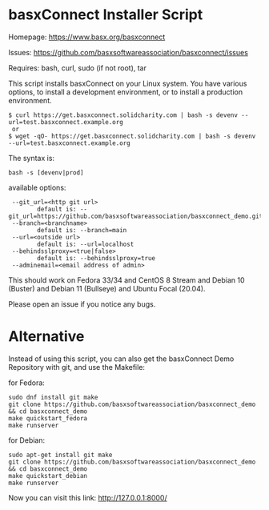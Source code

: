 basxConnect Installer Script
============================

Homepage: https://www.basx.org/basxconnect

Issues:   https://github.com/basxsoftwareassociation/basxconnect/issues

Requires: bash, curl, sudo (if not root), tar

This script installs basxConnect on your Linux system. You have various options, to install a development environment, or to install a production environment.

	$ curl https://get.basxconnect.solidcharity.com | bash -s devenv --url=test.basxconnect.example.org
	 or
	$ wget -qO- https://get.basxconnect.solidcharity.com | bash -s devenv --url=test.basxconnect.example.org

The syntax is:

	bash -s [devenv|prod]

available options:

     --git_url=<http git url>
            default is: --git_url=https://github.com/basxsoftwareassociation/basxconnect_demo.git
     --branch=<branchname>
            default is: --branch=main
     --url=<outside url>
            default is: --url=localhost
     --behindsslproxy=<true|false>
            default is: --behindsslproxy=true
     --adminemail=<email address of admin>

This should work on Fedora 33/34 and CentOS 8 Stream and Debian 10 (Buster) and Debian 11 (Bullseye) and Ubuntu Focal (20.04).

Please open an issue if you notice any bugs.

Alternative
===========

Instead of using this script, you can also get the basxConnect Demo Repository with git, and use the Makefile:

for Fedora:

    sudo dnf install git make
    git clone https://github.com/basxsoftwareassociation/basxconnect_demo && cd basxconnect_demo
    make quickstart_fedora
    make runserver

for Debian:

    sudo apt-get install git make
    git clone https://github.com/basxsoftwareassociation/basxconnect_demo && cd basxconnect_demo
    make quickstart_debian
    make runserver

Now you can visit this link: http://127.0.0.1:8000/
